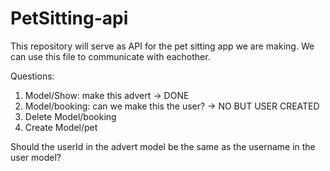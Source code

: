 # PetSitting-api

This repository will serve as API for the pet sitting app we are making. We can use this file to communicate with eachother.

Questions:
  1. Model/Show: make this advert -> DONE
  2. Model/booking: can we make this the user? -> NO BUT USER CREATED
  3. Delete Model/booking
  4. Create Model/pet

Should the userId in the advert model be the same as the username in the user model?
